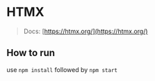 # HTMX

> Docs: [https://htmx.org/](https://htmx.org/)

## How to run

use `npm install` followed by `npm start`
